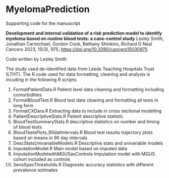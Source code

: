 # MyelomaPrediction
Supporting code for the manuscript

**Development and internal validation of a risk prediction model to identify myeloma based on routine blood tests: a case-control study**
Lesley Smith, Jonathan Carmichael, Gordon Cook, Bethany Shinkins, Richard D Neal  
Cancers 2023, 15(3), 975; https://doi.org/10.3390/cancers15030975

Code written by Lesley Smith 

The study used de-identified data from Leeds Teaching Hospitals Trust (LTHT). The R code used for data formatting, cleaning and analysis is incuding in the following R scripts: 

1.	FormatPatientData.R Patient level data cleaning and formatting including comorbidities
2.	FormatBloodTest.R  Blood test data cleaning and formatting all tests in long form
3.	FormatCXDara.R Extracting data to include in cross sectional modelling
4.	PatientDescriptiveStats.R Patient descriptive statistic
5.	BloodTestSummaryStats.R descriptive statistics on number and timing of blood tests
6.	BloodTestsPlots_90datIntervals.R Blood test results trajectory plots based on means in 90 day intervals
7.	DescStatsUnivariableModels.R Descriptive stats and univariable models
8.	ImputationModel.R Main model based on imputed data
9.	ImputationModelwithMGUSasControls Imputation model with MGUS cohort included as controls
10.	SensSpecThresholds.R Diagnostic accuracy statistics with different prevalence estimates 
